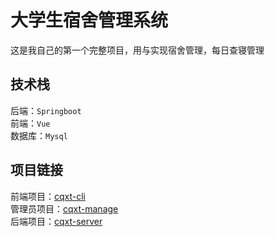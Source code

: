 # 大学生宿舍管理系统
这是我自己的第一个完整项目，用与实现宿舍管理，每日查寝管理
## 技术栈
后端：`Springboot`  
前端：`Vue`  
数据库：`Mysql`
## 项目链接
前端项目：[cqxt-cli](https://github.com/alsdhkauuhw/cqxt-manage "悬停显示")  
管理员项目：[cqxt-manage](https://github.com/alsdhkauuhw/cqxt-client "悬停显示")  
后端项目：[cqxt-server](https://github.com/alsdhkauuhw/cqxt-server "悬停显示")
